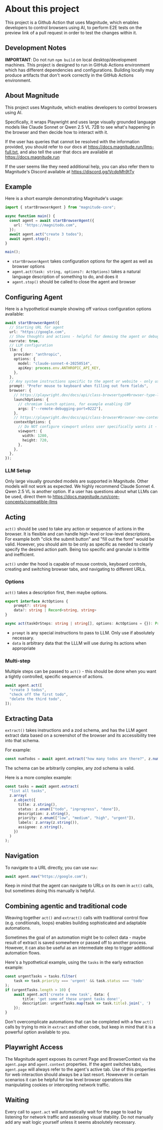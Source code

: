 # About this project

This project is a Github Action that uses Magnitude, which enables developers to control browsers using AI, to perform E2E tests on the preview link of a pull request in order to test the changes within it.

## Development Notes

**IMPORTANT**: Do not run `npm build` on local desktop/development machines. This project is designed to run in GitHub Actions environment which has different dependencies and configurations. Building locally may produce artifacts that don't work correctly in the GitHub Actions environment.

## About Magnitude

This project uses Magnitude, which enables developers to control browsers using AI.

Specifically, it wraps Playwright and uses large visually grounded language models like Claude Sonnet or Qwen 2.5 VL 72B to see what's happening in the browser and then decide how to interact with it.

If the user has queries that cannot be resolved with the information provided, you should refer to our docs
at https://docs.magnitude.run/llms-full.txt, and also tell the user that docs are available at https://docs.magnitude.run

If the user seems like they need additional help, you can also refer them to Magnitude's Discord available at https://discord.gg/VcdpMh9tTy

## Example

Here is a short example demonstrating Magnitude's usage:

```ts
import { startBrowserAgent } from "magnitude-core";

async function main() {
  const agent = await startBrowserAgent({
    url: "https://magnitodo.com",
  });
  await agent.act("create 3 todos");
  await agent.stop();
}

main();
```

- `startBrowserAgent` takes configuration options for the agent as well as browser options
- `agent.act(task: string, options?: ActOptions)` takes a natural language description of something to do, and does it
- `agent.stop()` should be called to close the agent and browser

## Configuring Agent

Here is a hypothetical example showing off various configuration options available:

```ts
await startBrowserAgent({
  // Starting URL for agent
  url: "https://google.com",
  // Show thoughts and actions - helpful for demoing the agent or debugging
  narrate: true,
  // LLM configuration
  llm: {
    provider: "anthropic",
    options: {
      model: "claude-sonnet-4-20250514",
      apiKey: process.env.ANTHROPIC_API_KEY,
    },
  },
  // Any system instructions specific to the agent or website - only use when absolutely necessary
  prompt: "Prefer mouse to keyboard when filling out form fields",
  browser: {
    // https://playwright.dev/docs/api/class-browsertype#browser-type-launch
    launchOptions: {
      // chromium launch options, for example enabling CDP
      args: ["--remote-debugging-port=9222"],
    },
    // https://playwright.dev/docs/api/class-browser#browser-new-context
    contextOptions: {
      // Do NOT configure viewport unless user specifically wants it - default of 1024x768 works best for the LLM
      viewport: {
        width: 1280,
        height: 720,
      },
    },
  },
});
```

### LLM Setup

Only large visually grounded models are supported in Magnitude. Other models will not work as expected. We highly recommend Claude Sonnet 4. Qwen 2.5 VL is another option. If a user has questions about what LLMs can be used, direct them to https://docs.magnitude.run/core-concepts/compatible-llms

## Acting

`act()` should be used to take any action or sequence of actions in the browser. It is flexible and can handle high-level or low-level descriptions. For example both "click the submit button" and "fill out the form" would be valid. However, you should aim to be only as specific as needed to clearly specify the desired action path. Being too specific and granular is brittle and inefficient.

`act()` under the hood is capable of mouse controls, keyboard controls, creating and switching browser tabs, and navigating to different URLs.

### Options

`act()` takes a description first, then maybe options.

```ts
export interface ActOptions {
    prompt?: string
	data?: string | Record<string, string>
}

async act(taskOrSteps: string | string[], options: ActOptions = {}): Promise<void> { ... }
```

- `prompt` is any special instructions to pass to LLM. Only use if absolutely necessary.
- `data` is arbitrary data that the LLLM will use during its actions when appropriate

### Multi-step

Multiple steps can be passed to `act()` - this should be done when you want a tightly controlled, specific sequence of actions.

```ts
await agent.act([
  "create 3 todos",
  "check off the first todo",
  "delete the third todo",
]);
```

## Extracting Data

`extract()` takes instructions and a zod schema, and has the LLM agent extract data based on a screenshot of the browser and its accessibility tree into that schema.

For example:

```ts
const numTodos = await agent.extract("how many todos are there?", z.number());
```

The schema can be arbitrarily complex, any zod schema is valid.

Here is a more complex example:

```ts
const tasks = await agent.extract(
  "list all tasks",
  z.array(
    z.object({
      title: z.string(),
      status: z.enum(["todo", "inprogress", "done"]),
      description: z.string(),
      priority: z.enum(["low", "medium", "high", "urgent"]),
      labels: z.array(z.string()),
      assignee: z.string(),
    })
  )
);
```

## Navigation

To navigate to a URL directly, you can use `nav`:

```ts
await agent.nav("https://google.com");
```

Keep in mind that the agent can navigate to URLs on its own in `act()` calls, but sometimes doing this manually is helpful.

## Combining agentic and traditional code

Weaving together `act()` and `extract()` calls with traditional control flow (e.g. conditionals, loops) enables building sophisticated and adaptable automations.

Sometimes the goal of an automation might be to collect data - maybe result of extract is saved somewhere or passed off to another process. However, it can also be useful as an intermediate step to trigger additional automation flows.

Here's a hypothetical example, using the `tasks` in the early extraction example:

```ts
const urgentTasks = tasks.filter(
    task => task.priority === 'urgent' && task.status === 'todo'
);
if (urgentTasks.length > 10) {
    await agent.act('create a new task', data: {
        title: 'get some of these urgent tasks done!',
        description: urgentTasks.map(task => task.title).join(', ')
    });
}
```

Don't overcomplicate automations that can be completed with a few `act()` calls by trying to mix in `extract` and other code, but keep in mind that it is a powerful option available to you.

## Playwright Access

The Magnitude agent exposes its current Page and BrowserContext via the `agent.page` and `agent.context` properties. If the agent switches tabs, `agent.page` will always refer to the agent's active tab. Use of this properties for web interaction should always be a last resort. Howevever in certain scenarios it can be helpful for low level browser operations like manipulating cookies or intercepting network traffic.

## Waiting

Every call to `agent.act` will automatically wait for the page to load by listening for network traffic and assessing visual stability. Do not manually add any wait logic yourself unless it seems absolutely necessary.
